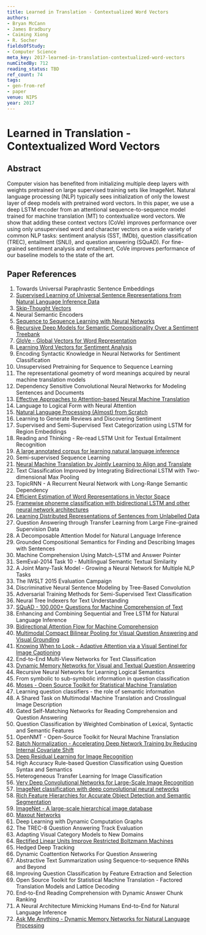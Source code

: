 ```yaml
---
title: Learned in Translation - Contextualized Word Vectors
authors:
- Bryan McCann
- James Bradbury
- Caiming Xiong
- R. Socher
fieldsOfStudy:
- Computer Science
meta_key: 2017-learned-in-translation-contextualized-word-vectors
numCitedBy: 712
reading_status: TBD
ref_count: 74
tags:
- gen-from-ref
- paper
venue: NIPS
year: 2017
---
```


# Learned in Translation - Contextualized Word Vectors

## Abstract

Computer vision has benefited from initializing multiple deep layers with weights pretrained on large supervised training sets like ImageNet. Natural language processing (NLP) typically sees initialization of only the lowest layer of deep models with pretrained word vectors. In this paper, we use a deep LSTM encoder from an attentional sequence-to-sequence model trained for machine translation (MT) to contextualize word vectors. We show that adding these context vectors (CoVe) improves performance over using only unsupervised word and character vectors on a wide variety of common NLP tasks: sentiment analysis (SST, IMDb), question classification (TREC), entailment (SNLI), and question answering (SQuAD). For fine-grained sentiment analysis and entailment, CoVe improves performance of our baseline models to the state of the art.

## Paper References

1. Towards Universal Paraphrastic Sentence Embeddings
2. [Supervised Learning of Universal Sentence Representations from Natural Language Inference Data](2017-supervised-learning-of-universal-sentence-representations-from-natural-language-inference-data)
3. [Skip-Thought Vectors](2015-skip-thought-vectors)
4. Neural Semantic Encoders
5. [Sequence to Sequence Learning with Neural Networks](2014-sequence-to-sequence-learning-with-neural-networks)
6. [Recursive Deep Models for Semantic Compositionality Over a Sentiment Treebank](2013-recursive-deep-models-for-semantic-compositionality-over-a-sentiment-treebank)
7. [GloVe - Global Vectors for Word Representation](2014-glove-global-vectors-for-word-representation)
8. [Learning Word Vectors for Sentiment Analysis](2011-learning-word-vectors-for-sentiment-analysis)
9. Encoding Syntactic Knowledge in Neural Networks for Sentiment Classification
10. Unsupervised Pretraining for Sequence to Sequence Learning
11. The representational geometry of word meanings acquired by neural machine translation models
12. Dependency Sensitive Convolutional Neural Networks for Modeling Sentences and Documents
13. [Effective Approaches to Attention-based Neural Machine Translation](2015-effective-approaches-to-attention-based-neural-machine-translation)
14. Language to Logical Form with Neural Attention
15. [Natural Language Processing (Almost) from Scratch](2011-natural-language-processing-almost-from-scratch)
16. Learning to Generate Reviews and Discovering Sentiment
17. Supervised and Semi-Supervised Text Categorization using LSTM for Region Embeddings
18. Reading and Thinking - Re-read LSTM Unit for Textual Entailment Recognition
19. [A large annotated corpus for learning natural language inference](2015-a-large-annotated-corpus-for-learning-natural-language-inference)
20. Semi-supervised Sequence Learning
21. [Neural Machine Translation by Jointly Learning to Align and Translate](2015-neural-machine-translation-by-jointly-learning-to-align-and-translate)
22. Text Classification Improved by Integrating Bidirectional LSTM with Two-dimensional Max Pooling
23. TopicRNN - A Recurrent Neural Network with Long-Range Semantic Dependency
24. [Efficient Estimation of Word Representations in Vector Space](2013-efficient-estimation-of-word-representations-in-vector-space)
25. [Framewise phoneme classification with bidirectional LSTM and other neural network architectures](2005-framewise-phoneme-classification-with-bidirectional-lstm-and-other-neural-network-architectures)
26. [Learning Distributed Representations of Sentences from Unlabelled Data](2016-learning-distributed-representations-of-sentences-from-unlabelled-data)
27. Question Answering through Transfer Learning from Large Fine-grained Supervision Data
28. A Decomposable Attention Model for Natural Language Inference
29. Grounded Compositional Semantics for Finding and Describing Images with Sentences
30. Machine Comprehension Using Match-LSTM and Answer Pointer
31. SemEval-2014 Task 10 - Multilingual Semantic Textual Similarity
32. A Joint Many-Task Model - Growing a Neural Network for Multiple NLP Tasks
33. The IWSLT 2015 Evaluation Campaign
34. Discriminative Neural Sentence Modeling by Tree-Based Convolution
35. Adversarial Training Methods for Semi-Supervised Text Classification
36. Neural Tree Indexers for Text Understanding
37. [SQuAD - 100,000+ Questions for Machine Comprehension of Text](2016-squad-100-000-questions-for-machine-comprehension-of-text)
38. Enhancing and Combining Sequential and Tree LSTM for Natural Language Inference
39. [Bidirectional Attention Flow for Machine Comprehension](2017-bidirectional-attention-flow-for-machine-comprehension)
40. [Multimodal Compact Bilinear Pooling for Visual Question Answering and Visual Grounding](2016-multimodal-compact-bilinear-pooling-for-visual-question-answering-and-visual-grounding)
41. [Knowing When to Look - Adaptive Attention via a Visual Sentinel for Image Captioning](2017-knowing-when-to-look-adaptive-attention-via-a-visual-sentinel-for-image-captioning)
42. End-to-End Multi-View Networks for Text Classification
43. [Dynamic Memory Networks for Visual and Textual Question Answering](2016-dynamic-memory-networks-for-visual-and-textual-question-answering)
44. Recursive Neural Networks for Learning Logical Semantics
45. From symbolic to sub-symbolic information in question classification
46. [Moses - Open Source Toolkit for Statistical Machine Translation](2007-moses-open-source-toolkit-for-statistical-machine-translation)
47. Learning question classifiers - the role of semantic information
48. A Shared Task on Multimodal Machine Translation and Crosslingual Image Description
49. Gated Self-Matching Networks for Reading Comprehension and Question Answering
50. Question Classification by Weighted Combination of Lexical, Syntactic and Semantic Features
51. OpenNMT - Open-Source Toolkit for Neural Machine Translation
52. [Batch Normalization - Accelerating Deep Network Training by Reducing Internal Covariate Shift](2015-batch-normalization-accelerating-deep-network-training-by-reducing-internal-covariate-shift)
53. [Deep Residual Learning for Image Recognition](2016-deep-residual-learning-for-image-recognition)
54. High Accuracy Rule-based Question Classification using Question Syntax and Semantics
55. Heterogeneous Transfer Learning for Image Classification
56. [Very Deep Convolutional Networks for Large-Scale Image Recognition](2015-very-deep-convolutional-networks-for-large-scale-image-recognition)
57. [ImageNet classification with deep convolutional neural networks](2012-imagenet-classification-with-deep-convolutional-neural-networks)
58. [Rich Feature Hierarchies for Accurate Object Detection and Semantic Segmentation](2014-rich-feature-hierarchies-for-accurate-object-detection-and-semantic-segmentation)
59. [ImageNet - A large-scale hierarchical image database](2009-imagenet-a-large-scale-hierarchical-image-database)
60. [Maxout Networks](2013-maxout-networks)
61. Deep Learning with Dynamic Computation Graphs
62. The TREC-8 Question Answering Track Evaluation
63. Adapting Visual Category Models to New Domains
64. [Rectified Linear Units Improve Restricted Boltzmann Machines](2010-rectified-linear-units-improve-restricted-boltzmann-machines)
65. Hedged Deep Tracking
66. Dynamic Coattention Networks For Question Answering
67. Abstractive Text Summarization using Sequence-to-sequence RNNs and Beyond
68. Improving Question Classification by Feature Extraction and Selection
69. Open Source Toolkit for Statistical Machine Translation - Factored Translation Models and Lattice Decoding
70. End-to-End Reading Comprehension with Dynamic Answer Chunk Ranking
71. A Neural Architecture Mimicking Humans End-to-End for Natural Language Inference
72. [Ask Me Anything - Dynamic Memory Networks for Natural Language Processing](2016-ask-me-anything-dynamic-memory-networks-for-natural-language-processing)
